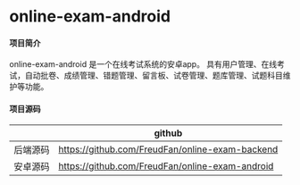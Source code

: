 # online-exam-android

#### 项目简介
online-exam-android 是一个在线考试系统的安卓app。
具有用户管理、在线考试，自动批卷、成绩管理、错题管理、留言板、试卷管理、题库管理、试题科目维护等功能。

#### 项目源码

|     |   github  |
|---  |--- |
|  后端源码   |  https://github.com/FreudFan/online-exam-backend   |
|  安卓源码   |  https://github.com/FreudFan/online-exam-android   |

